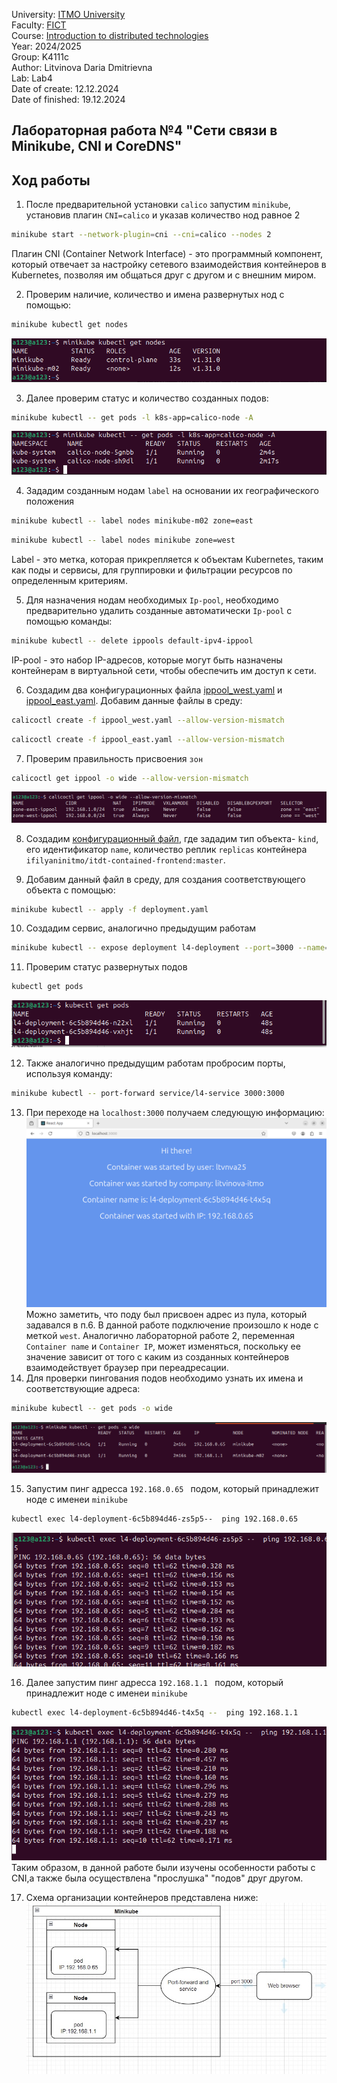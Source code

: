 University: [ITMO University](https://itmo.ru/ru/) \
Faculty: [FICT](https://fict.itmo.ru) \
Course: [Introduction to distributed technologies](https://github.com/itmo-ict-faculty/introduction-to-distributed-technologies) \
Year: 2024/2025 \
Group: K4111c \
Author: Litvinova Daria Dmitrievna \
Lab: Lab4 \
Date of create: 12.12.2024 \
Date of finished: 19.12.2024
## Лабораторная работа №4 "Сети связи в Minikube, CNI и CoreDNS"
## Ход работы
1. После предварительной установки `calico` запустим `minikube`, установив плагин `CNI=calico` и указав количество нод равное 2
```bash
minikube start --network-plugin=cni --cni=calico --nodes 2
```
Плагин CNI (Container Network Interface) - это программный компонент, который отвечает за настройку сетевого взаимодействия контейнеров в Kubernetes, позволяя им общаться друг с другом и с внешним миром.

2. Проверим наличие, количество и имена развернутых нод с помощью:
```bash
minikube kubectl get nodes
```
![image](./images/nodes.png)

3.  Далее проверим статус и количество созданных подов:
```bash
minikube kubectl -- get pods -l k8s-app=calico-node -A
```
![image](./images/pods.png)

4. Зададим созданным нодам `label` на основании их географического положения
```bash
minikube kubectl -- label nodes minikube-m02 zone=east
```
```bash
minikube kubectl -- label nodes minikube zone=west
```
Label - это метка, которая прикрепляется к объектам Kubernetes, таким как поды и сервисы, для группировки и фильтрации ресурсов по определенным критериям.

5.  Для назначения нодам необходимых `Ip-pool`, необходимо предварительно удалить созданные автоматически `Ip-pool` с помощью команды:
```bash
minikube kubectl -- delete ippools default-ipv4-ippool
```
IP-pool - это набор IP-адресов, которые могут быть назначены контейнерам в виртуальной сети, чтобы обеспечить им доступ к сети.

6.  Создадим два конфигурационных файла [ippool_west.yaml](./ippool_west.yaml) и [ippool_east.yaml](./ippool_east.yaml). Добавим данные файлы в среду:
```bash
calicoctl create -f ippool_west.yaml --allow-version-mismatch
```
```bash
calicoctl create -f ippool_east.yaml --allow-version-mismatch
```
7.  Проверим правильность присвоения `зон` 
```bash
calicoctl get ippool -o wide --allow-version-mismatch
```
![image](./images/ippool.png)

8. Создадим [конфигурационный файл](./deployment.yaml), где зададим тип объекта- `kind`, его идентификатор `name`, количество реплик `replicas` контейнера `ifilyaninitmo/itdt-contained-frontend:master`.

9. Добавим данный файл в среду, для создания соответствующего объекта с помощью:
```bash
minikube kubectl -- apply -f deployment.yaml
```
10. Создадим сервис, аналогично предыдущим работам
```bash
minikube kubectl -- expose deployment l4-deployment --port=3000 --name=l4-service --type=ClusterIP
```
11. Проверим статус развернутых подов
```bash
kubectl get pods
```
![image](./images/chek_pods.png)

12. Также аналогично предыдущим работам пробросим порты, используя команду:
```bash
minikube kubectl -- port-forward service/l4-service 3000:3000
```
13. При переходе на `localhost:3000` получаем следующую информацию:
![image](./images/local_host.png)
Можно заметить, что поду был присвоен адрес из пула, который задавался в п.6. В данной работе подключение произошло к ноде с меткой `west`. Аналогично лабораторной работе 2, переменная `Container name` и `Container IP`, может изменяться, поскольку ее значение зависит от того с каким из созданных контейнеров взаимодействует браузер при переадресации.
14. Для проверки пингования подов необходимо узнать их имена и соответствующие адреса:
```bash
minikube kubectl -- get pods -o wide
```
![image](./images/ip_pods.png)

15. Запустим пинг адресса `192.168.0.65 ` подом, который принадлежит ноде с именеи `minikube`
```bash
kubectl exec l4-deployment-6c5b894d46-zs5p5--  ping 192.168.0.65
```
![image](./images/ping1.png)

16. Далее запустим пинг адресса `192.168.1.1 ` подом, который принадлежит ноде с именеи `minikube`
```bash
kubectl exec l4-deployment-6c5b894d46-t4x5q --  ping 192.168.1.1
```
![image](./images/ping2.png)
Таким образом, в данной работе были изучены особенности работы с CNI,а также была осуществлена "прослушка" "подов" друг другом.

17. Схема организации контейнеров представлена ниже:
![image](./images/draw_lab4.jpg)
